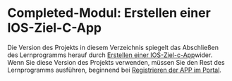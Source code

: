 # <a name="completed-module-create-an-ios-objective-c-app"></a>Completed-Modul: Erstellen einer IOS-Ziel-C-App

Die Version des Projekts in diesem Verzeichnis spiegelt das Abschließen des Lernprogramms herauf durch [Erstellen einer IOS-Ziel-c-App](https://docs.microsoft.com/graph/tutorials/ios-objectivec?tutorial-step=1)wider. Wenn Sie diese Version des Projekts verwenden, müssen Sie den Rest des Lernprogramms ausführen, beginnend bei [Registrieren der APP im Portal](https://docs.microsoft.com/graph/tutorials/ios-objectivec?tutorial-step=2).
